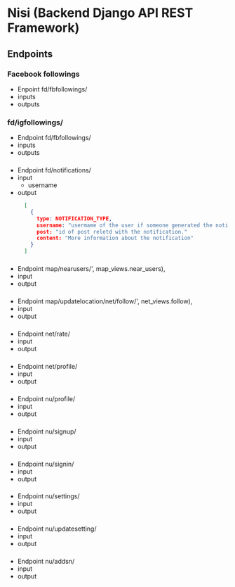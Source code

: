 # Nisi (Backend Django API REST Framework)

## Endpoints

### Facebook followings
* Enpoint
fd/fbfollowings/
* inputs
* outputs
### fd/igfollowings/
* Endpoint
fd/fbfollowings/
* inputs
* outputs
###
* Endpoint
  fd/notifications/
* input
  * username
* output
  ```json
    [
      {
        type: NOTIFICATION_TYPE,
        username: "usermame of the user if someone generated the notification."
        post: "id of post reletd with the notification."
        content: "More information about the notification"
      }
    ]
    ```

###
* Endpoint
  map/nearusers/', map_views.near_users),
* input
* output

###
* Endpoint
  map/updatelocation/net/follow/', net_views.follow),
* input
* output

###
* Endpoint
  net/rate/
* input
* output

###
* Endpoint
  net/profile/
* input
* output

###
* Endpoint
  nu/profile/
* input
* output

###
* Endpoint
  nu/signup/
* input
* output

###
* Endpoint
  nu/signin/
* input
* output

###
* Endpoint
  nu/settings/
* input
* output

###
* Endpoint
  nu/updatesetting/
* input
* output

###
* Endpoint
  nu/addsn/
* input
* output

